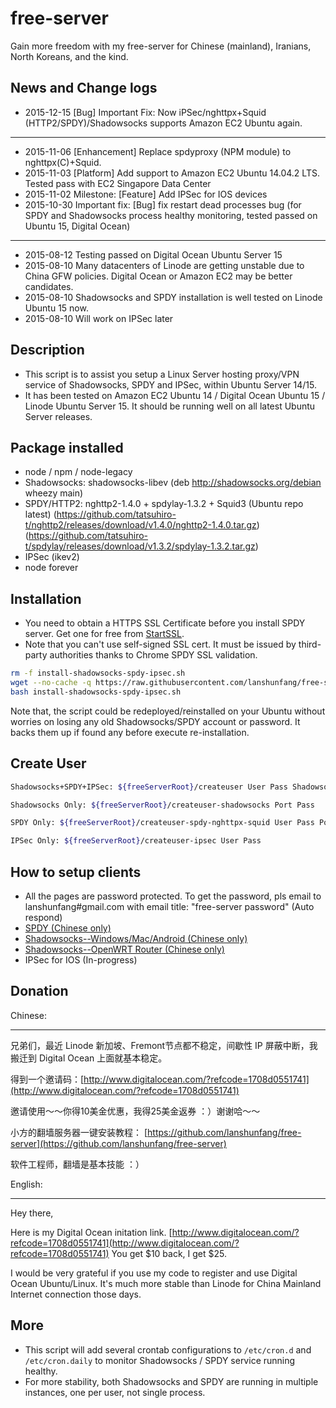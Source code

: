 # free-server

Gain more freedom with my free-server for Chinese (mainland), Iranians, North Koreans, and the kind.

## News and Change logs

* 2015-12-15 [Bug] Important Fix: Now iPSec/nghttpx+Squid (HTTP2/SPDY)/Shadowsocks supports Amazon EC2 Ubuntu again.

-------

* 2015-11-06 [Enhancement] Replace spdyproxy (NPM module) to nghttpx(C)+Squid.
* 2015-11-03 [Platform] Add support to Amazon EC2 Ubuntu 14.04.2 LTS. Tested pass with EC2 Singapore Data Center 
* 2015-11-02 Milestone: [Feature] Add IPSec for IOS devices
* 2015-10-30 Important fix: [Bug] fix restart dead processes bug 
  (for SPDY and Shadowsocks process healthy monitoring, tested passed on Ubuntu 15, Digital Ocean)

-------

* 2015-08-12 Testing passed on Digital Ocean Ubuntu Server 15
* 2015-08-10 Many datacenters of Linode are getting unstable due to China GFW policies. Digital Ocean or Amazon EC2 may be better candidates.
* 2015-08-10 Shadowsocks and SPDY installation is well tested on Linode Ubuntu 15 now.
* 2015-08-10 Will work on IPSec later

## Description

* This script is to assist you setup a Linux Server hosting proxy/VPN service of Shadowsocks, SPDY and IPSec, within Ubuntu Server 14/15.
* It has been tested on Amazon EC2 Ubuntu 14 / Digital Ocean Ubuntu 15 / Linode Ubuntu Server 15. It should be running well on all latest Ubuntu Server releases.

## Package installed
* node / npm / node-legacy
* Shadowsocks: shadowsocks-libev 
(deb http://shadowsocks.org/debian wheezy main)
* SPDY/HTTP2: nghttp2-1.4.0 + spdylay-1.3.2 + Squid3 (Ubuntu repo latest)
(https://github.com/tatsuhiro-t/nghttp2/releases/download/v1.4.0/nghttp2-1.4.0.tar.gz)
(https://github.com/tatsuhiro-t/spdylay/releases/download/v1.3.2/spdylay-1.3.2.tar.gz)
* IPSec (ikev2) 
* node forever

## Installation

* You need to obtain a HTTPS SSL Certificate before you install SPDY server. Get one for free from [StartSSL](https://www.startssl.com/?app=12).
* Note that you can't use self-signed SSL cert. It must be issued by third-party authorities thanks to Chrome SPDY SSL validation.

```bash
rm -f install-shadowsocks-spdy-ipsec.sh
wget --no-cache -q https://raw.githubusercontent.com/lanshunfang/free-server/master/install-shadowsocks-spdy-ipsec.sh
bash install-shadowsocks-spdy-ipsec.sh
```

Note that, the script could be redeployed/reinstalled on your Ubuntu without worries on losing any old Shadowsocks/SPDY account or password.
It backs them up if found any before execute re-installation.

## Create User

```bash
Shadowsocks+SPDY+IPSec: ${freeServerRoot}/createuser User Pass ShadowsocksPort SPDYPort

Shadowsocks Only: ${freeServerRoot}/createuser-shadowsocks Port Pass 

SPDY Only: ${freeServerRoot}/createuser-spdy-nghttpx-squid User Pass Port 

IPSec Only: ${freeServerRoot}/createuser-ipsec User Pass
```

## How to setup clients

* All the pages are password protected. To get the password, pls email to lanshunfang#gmail.com with email title: "free-server password" (Auto respond)
* [SPDY (Chinese only)](http://www.xiaofang.me/2014/12/20/windowsmaclinux-%E4%BD%BF%E7%94%A8%E5%AE%88%E6%9C%9B%E6%97%A0%E5%A2%99%E8%AE%A1%E5%88%92%E7%9A%84-spdy-%E9%AB%98%E9%80%9F%E7%BF%BB%E5%A2%99%E8%AE%BE%E7%BD%AE/ "Chinese only")
* [Shadowsocks--Windows/Mac/Android (Chinese only)](http://www.xiaofang.me/2013/05/17/%E5%B0%8F%E6%96%B9%E6%97%A0%E5%A2%99%E8%AE%A1%E5%88%92%E5%9F%BA%E4%BA%8Eshadowsocks%E7%9A%84%E7%BF%BB%E5%A2%99%E5%AE%A2%E6%88%B7%E7%AB%AF%E8%AE%BE%E7%BD%AE/ "Chinese only")
* [Shadowsocks--OpenWRT Router (Chinese only)](http://www.xiaofang.me/2015/05/05/%E5%AE%88%E6%9C%9B%E6%97%A0%E5%A2%99%E8%AE%A1%E5%88%92%E5%AE%B6%E5%BA%AD%E4%BC%81%E4%B8%9Abeta1%E7%89%88-%E6%99%BA%E8%83%BD%E8%B7%AF%E7%94%B1%E5%99%A8%E6%9E%84%E5%BB%BA%E6%96%B9/ "Chinese only")
* IPSec for IOS (In-progress)

## Donation
Chinese:  

------

兄弟们，最近 Linode 新加坡、Fremont节点都不稳定，间歇性 IP 屏蔽中断，我搬迁到 Digital Ocean 上面就基本稳定。

得到一个邀请码：[http://www.digitalocean.com/?refcode=1708d0551741](http://www.digitalocean.com/?refcode=1708d0551741)
 
邀请使用～～你得10美金优惠，我得25美金返券 ：）谢谢哈～～

小方的翻墙服务器一键安装教程： [https://github.com/lanshunfang/free-server](https://github.com/lanshunfang/free-server)

软件工程师，翻墙是基本技能 ：）


English:  

------

Hey there,

Here is my Digital Ocean initation link. [http://www.digitalocean.com/?refcode=1708d0551741](http://www.digitalocean.com/?refcode=1708d0551741) You get $10 back, I get $25. 

I would be very grateful if you use my code to register and use Digital Ocean Ubuntu/Linux. It's much more stable than Linode for China Mainland Internet connection those days.

## More

* This script will add several crontab configurations to `/etc/cron.d` and `/etc/cron.daily` to monitor Shadowsocks / SPDY service running healthy.
* For more stability, both Shadowsocks and SPDY are running in multiple instances, one per user, not single process.